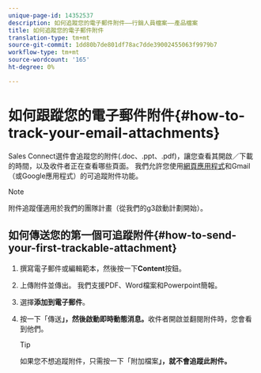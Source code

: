 ```yaml
---
unique-page-id: 14352537
description: 如何追蹤您的電子郵件附件——行銷人員檔案——產品檔案
title: 如何追蹤您的電子郵件附件
translation-type: tm+mt
source-git-commit: 1dd80b7de801df78ac7dde39002455063f9979b7
workflow-type: tm+mt
source-wordcount: '165'
ht-degree: 0%

---
```



# 如何跟蹤您的電子郵件附件{#how-to-track-your-email-attachments}

Sales Connect選件會追蹤您的附件(.doc、.ppt、.pdf)，讓您查看其開啟／下載的時間，以及收件者正在查看哪些頁面。 我們允許您使用[網頁應用程式](https://toutapp.com/login)和Gmail（或Google應用程式）的可追蹤附件功能。

>[!NOTE]
>
>附件追蹤僅適用於我們的團隊計畫（從我們的g3啟動計劃開始）。

## 如何傳送您的第一個可追蹤附件{#how-to-send-your-first-trackable-attachment}

1. 撰寫電子郵件或編輯範本，然後按一下&#x200B;**Content**&#x200B;按鈕。

1. 上傳附件並傳出。 我們支援PDF、Word檔案和Powerpoint簡報。

1. 選擇&#x200B;**添加到電子郵件**。

1. 按一下「傳送&#x200B;**」，然後啟動即時動態消息。**&#x200B;收件者開啟並翻閱附件時，您會看到他們。

   >[!TIP]
   >
   >如果您不想追蹤附件，只需按一下「附加檔案&#x200B;**」，就不會追蹤此附件。**
